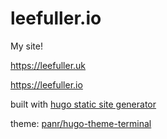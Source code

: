 # leefuller.io
My site!

https://leefuller.uk

https://leefuller.io

built with [hugo static site generator](https://gohugo.io/)

theme: [panr/hugo-theme-terminal](https://github.com/panr/hugo-theme-terminal)